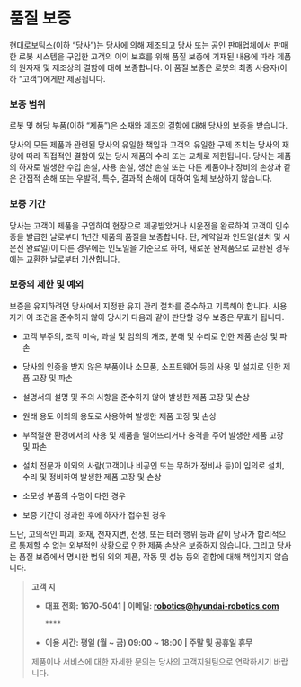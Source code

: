 # 품질 보증

현대로보틱스\(이하 “당사”\)는 당사에 의해 제조되고 당사 또는 공인 판매업체에서 판매한 로봇 시스템을 구입한 고객의 이익 보호를 위해 품질 보증에 기재된 내용에 따라 제품의 원자재 및 제조상의 결함에 대해 보증합니다. 이 품질 보증은 로봇의 최종 사용자\(이하 “고객”\)에게만 제공됩니다.

### 보증 범위

로봇 및 해당 부품\(이하 “제품”\)은 소재와 제조의 결함에 대해 당사의 보증을 받습니다.

당사의 모든 제품과 관련된 당사의 유일한 책임과 고객의 유일한 구제 조치는 당사의 재량에 따라 직접적인 결함이 있는 당사 제품의 수리 또는 교체로 제한됩니다. 당사는 제품의 하자로 발생한 수입 손실, 사용 손실, 생산 손실 또는 다른 제품이나 장비의 손상과 같은 간접적 손해 또는 우발적, 특수, 결과적 손해에 대하여 일체 보상하지 않습니다.

### 보증 기간

당사는 고객이 제품을 구입하여 현장으로 제공받았거나 시운전을 완료하여 고객이 인수증을 발급한 날로부터 1년간 제품의 품질을 보증합니다. 단, 계약일과 인도일\(설치 및 시운전 완료일\)이 다른 경우에는 인도일을 기준으로 하며, 새로운 완제품으로 교환된 경우에는 교환한 날로부터 기산합니다.

### 보증의 제한 및 예외

보증을 유지하려면 당사에서 지정한 유지 관리 절차를 준수하고 기록해야 합니다. 사용자가 이 조건을 준수하지 않아 당사가 다음과 같이 판단할 경우 보증은 무효가 됩니다.

* 고객 부주의, 조작 미숙, 과실 및 임의의 개조, 분해 및 수리로 인한 제품 손상 및 파손

* 당사의 인증을 받지 않은 부품이나 소모품, 소프트웨어 등의 사용 및 설치로 인한 제품 고장 및 파손

* 설명서의 설명 및 주의 사항을 준수하지 않아 발생한 제품 고장 및 손상

* 원래 용도 이외의 용도로 사용하여 발생한 제품 고장 및 손상

* 부적절한 환경에서의 사용 및 제품을 떨어뜨리거나 충격을 주어 발생한 제품 고장 및 파손

* 설치 전문가 이외의 사람\(고객이나 비공인 또는 무허가 정비사 등\)이 임의로 설치, 수리 및 정비하여 발생한 제품 고장 및 손상

* 소모성 부품의 수명이 다한 경우

* 보증 기간이 경과한 후에 하자가 접수된 경우

도난, 고의적인 파괴, 화재, 천재지변, 전쟁, 또는 테러 행위 등과 같이 당사가 합리적으로 통제할 수 없는 외부적인 상황으로 인한 제품 손상은 보증하지 않습니다. 그리고 당사는 품질 보증에서 명시한 범위 외의 제품, 작동 및 성능 등의 결함에 대해 책임지지 않습니다.

> **고객 지**
>
> * **대표 전화: 1670-5041 \| 이메일: robotics@hyundai-robotics.com**
>
>   \*\*\*\*
>
> * **이용 시간: 평일 \(월 ~ 금\) 09:00 ~ 18:00 \| 주말 및 공휴일 휴무**
>
> 제품이나 서비스에 대한 자세한 문의는 당사의 고객지원팀으로 연락하시기 바랍니다.

